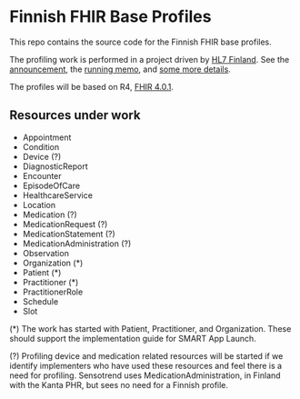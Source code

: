 # Finnish FHIR Base Profiles

This repo contains the source code for the Finnish FHIR base profiles.

The profiling work is performed in a project driven by [HL7 Finland](https://www.hl7.fi).
See the [announcement](https://www.hl7.fi/hl7-fhir-profilointityo-kaynnistyy-tule-mukaan-vaikuttamaan-kansalliseen-tekemiseen/),
the [running memo](https://docs.google.com/document/d/1yNq6XMLhWJqi6OELQtWC1DFwdtD9CQulzVOfz-zZCko/edit#),
and [some more details](https://fhir.fi).

The profiles will be based on R4, [FHIR 4.0.1](http://hl7.org/fhir/R4/).

## Resources under work 

* Appointment
* Condition
* Device (?)
* DiagnosticReport
* Encounter
* EpisodeOfCare
* HealthcareService
* Location
* Medication (?)
* MedicationRequest (?)
* MedicationStatement (?)
* MedicationAdministration (?)
* Observation
* Organization (*)
* Patient (*)
* Practitioner (*)
* PractitionerRole
* Schedule
* Slot

(*) The work has started with Patient, Practitioner, and Organization. These should support the implementation guide for SMART App Launch.

(?) Profiling device and medication related resources will be started if we identify implementers who have used these resources and feel there is a need for profiling. Sensotrend uses MedicationAdministration, in Finland with the Kanta PHR, but sees no need for a Finnish profile.
